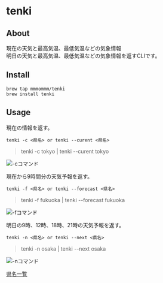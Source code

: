 # tenki  
  
## About  
  
現在の天気と最高気温、最低気温などの気象情報  
明日の天気と最高気温、最低気温などの気象情報を返すCLIです。  
  
## Install  
  
`brew tap mmmommm/tenki`  
`brew install tenki`  
  
## Usage  
  
現在の情報を返す。  
  
`tenki -c <県名> or tenki --curent <県名>`  
> tenki -c tokyo | tenki --curent tokyo  
  
![-cコマンド](https://user-images.githubusercontent.com/51479834/96333964-2a96ad00-10a8-11eb-8219-ad6cca82aa46.png)
  
現在から9時間分の天気予報を返す。  
  
`tenki -f <県名> or tenki --forecast <県名>`  
> tenki -f fukuoka | tenki --forecast fukuoka  
  
![-fコマンド](https://user-images.githubusercontent.com/51479834/96333999-6467b380-10a8-11eb-814a-14b0af1586f6.png)
  
明日の9時、12時、18時、21時の天気予報を返す。  
  
`tenki -n <県名> or tenki --next <県名>`  
> tenki -n osaka | tenki --next osaka  
  
![-nコマンド](https://user-images.githubusercontent.com/51479834/96334005-6fbadf00-10a8-11eb-81aa-047497612185.png)
  
[県名一覧](./prefecture.md)